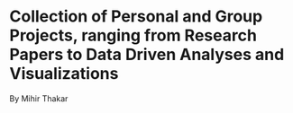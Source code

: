 # Collection of Personal and Group Projects, ranging from Research Papers to Data Driven Analyses and Visualizations

By Mihir Thakar


